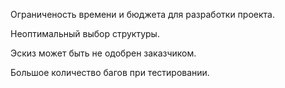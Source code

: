 Ограниченость времени и бюджета для разработки проекта.

Неоптимальный выбор структуры.

Эскиз может быть не одобрен заказчиком.

Большое количество багов при тестировании.
